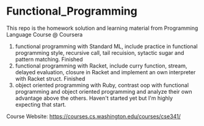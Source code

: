 # Functional_Programming
This repo is the homework solution and learning material from Programming Language Course @ Coursera

1. functional programming with Standard ML, include practice in functional programming style, recursive call, tail recuision, sytactic sugar and pattern matching. Finished
2. functional programming with Racket, include curry function, stream, delayed evaluation, closure in Racket and implement an own interpreter with Racket struct. Finished
3. object oriented programming with Ruby, contrast oop with functional programming and object oriented programming and analyze their own advantage above the others. Haven't started yet but I'm highly expecting that start.


Course Website: https://courses.cs.washington.edu/courses/cse341/

